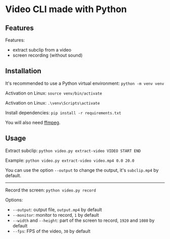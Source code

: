 # Video CLI made with Python

## Features

Features:
- extract subclip from a video
- screen recording (without sound)

## Installation

It's recommended to use a Python virtual environment: `python -m venv venv`

Activation on Linux: `source venv/bin/activate`

Activation on Linux: `.\venv\Scripts\activate`

Install dependencies: `pip install -r requirements.txt`

You will also need [ffmpeg](https://www.ffmpeg.org/).

## Usage

Extract subclip: `python video.py extract-video VIDEO START END`

Example: `python video.py extract-video video.mp4 0.0 20.0`

You can use the option `--output` to change the output, it's `subclip.mp4` by default.

---

Record the screen: `python video.py record`

Options:
- `--output`: output file, `output.mp4` by default
- `--monitor`: monitor to record, `1` by default
- `--width` and `--height`: part of the screen to record, `1920` and `1080` by default
- `--fps`: FPS of the video, `30` by default
